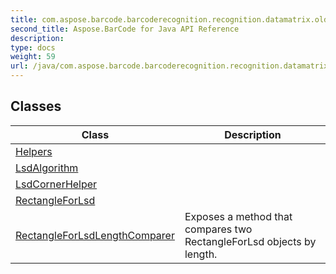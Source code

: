 ```yaml
---
title: com.aspose.barcode.barcoderecognition.recognition.datamatrix.oldalgorithm.lsd
second_title: Aspose.BarCode for Java API Reference
description: 
type: docs
weight: 59
url: /java/com.aspose.barcode.barcoderecognition.recognition.datamatrix.oldalgorithm.lsd/
---
```


## Classes

| Class | Description |
| --- | --- |
| [Helpers](../com.aspose.barcode.barcoderecognition.recognition.datamatrix.oldalgorithm.lsd/helpers) |  |
| [LsdAlgorithm](../com.aspose.barcode.barcoderecognition.recognition.datamatrix.oldalgorithm.lsd/lsdalgorithm) |  |
| [LsdCornerHelper](../com.aspose.barcode.barcoderecognition.recognition.datamatrix.oldalgorithm.lsd/lsdcornerhelper) |  |
| [RectangleForLsd](../com.aspose.barcode.barcoderecognition.recognition.datamatrix.oldalgorithm.lsd/rectangleforlsd) |  |
| [RectangleForLsdLengthComparer](../com.aspose.barcode.barcoderecognition.recognition.datamatrix.oldalgorithm.lsd/rectangleforlsdlengthcomparer) | Exposes a method that compares two RectangleForLsd objects by length. |
